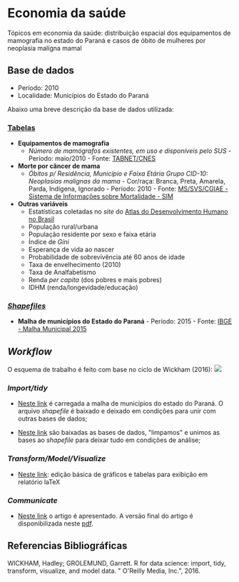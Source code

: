 # Economia da saúde

Tópicos em economia da saúde: distribuição espacial dos equipamentos de mamografia no estado do Paraná e casos de óbito de mulheres por neoplasia malígna mamal

## Base de dados

- Período: 2010
- Localidade: Municípios do Estado do Paraná

Abaixo uma breve descrição da base de dados utilizada:

### [Tabelas](https://github.com/rdurl0/economia_da_saude/tree/master/Tabelas)
- **Equipamentos de mamografia**
  - _Número de mamógrafos existentes, em uso e disponíveis pelo SUS_ - Período: maio/2010 - Fonte: [TABNET/CNES](http://www2.datasus.gov.br/DATASUS/index.php?area=0204&id=11671&VObj=http://tabnet.datasus.gov.br/cgi/deftohtm.exe?cnes/cnv/equipo)
- **Morte por câncer de mama**
  - _Óbitos p/ Residência, Município e Faixa Etária Grupo CID-10: Neoplasias malignas da mama_ - Cor/raça: Branca, Preta, Amarela, Parda, Indígena, Ignorado - Período: 2010 - Fonte: [MS/SVS/CGIAE - Sistema de Informações sobre Mortalidade - SIM](http://www2.datasus.gov.br/DATASUS/index.php?area=0205&id=6937)
- **Outras variáveis**
  - Estatísticas coletadas no _site_ do [Atlas do Desenvolvimento Humano no Brasil](https://goo.gl/CWjMkb)
  - População rural/urbana
  - População residente por sexo e faixa etária
  - Índice de _Gini_
  - Esperança de vida ao nascer
  - Probabilidade de sobrevivência até 60 anos de idade
  - Taxa de envelhecimento (2010)
  - Taxa de Analfabetismo
  - Renda _per capita_ (dos pobres e mais pobres)
  - IDHM (renda/longevidade/educação)      
      
      
### [_Shapefiles_](https://github.com/rdurl0/economia_da_saude/tree/master/shp)
- **Malha de municípios do Estado do Paraná** - Período: 2015 - Fonte: [IBGE - Malha Municipal 2015](https://goo.gl/Dprczu)

## _Workflow_
O esquema de trabalho é feito com base no ciclo de Wickham (2016):
![](https://github.com/rdurl0/economia_da_saude/blob/master/r4ds.png)

### _Import/tidy_
- [Neste link](https://github.com/rdurl0/economia_da_saude/blob/master/1_Malha_de_municipios_no_estado_do_Paran%C3%A1.md) é carregada a malha de municípios do estado do Paraná. O arquivo _shapefile_ é baixado e deixado em condições para unir com outras bases de dados;

- [Neste link](https://github.com/rdurl0/economia_da_saude/blob/master/2_Bases_de_dados.md) são baixadas as bases de dados, "limpamos" e unimos as bases ao _shapefile_ para deixar tudo em condições de análise;

### _Transform/Model/Visualize_
- [Neste link](https://github.com/rdurl0/economia_da_saude/blob/master/3_Analise_exploratoria.md): edição básica de gráficos e tabelas para exibição em relatório laTeX

### _Communicate_
- [Neste link]() o artigo é apresentado. A versão final do artigo é disponibilizada neste [pdf]().

## Referencias Bibliográficas
WICKHAM, Hadley; GROLEMUND, Garrett. R for data science: import, tidy, transform, visualize, and model data. " O'Reilly Media, Inc.", 2016.
